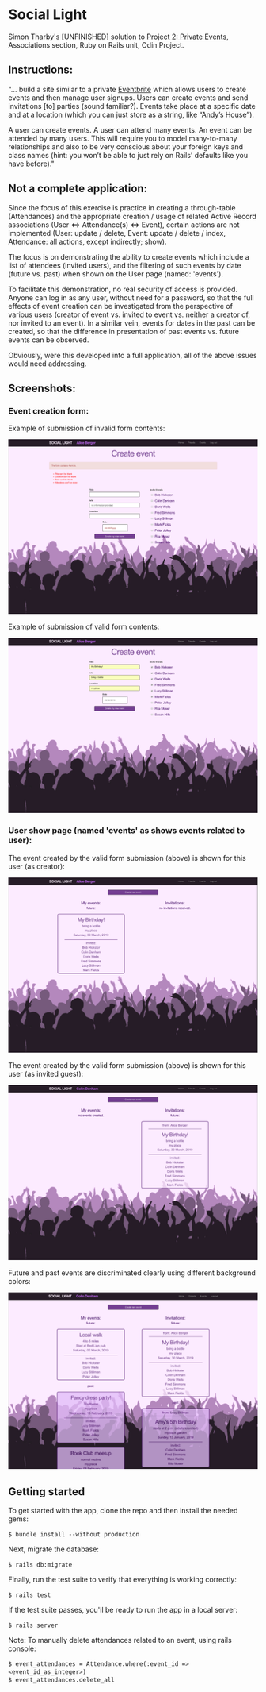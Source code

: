 # Social Light

Simon Tharby's [UNFINISHED] solution to [Project 2: Private Events](https://www.theodinproject.com/courses/ruby-on-rails/lessons/associations), Associations section, Ruby on Rails unit, Odin Project.

## Instructions:

"... build a site similar to a private [Eventbrite](https://www.eventbrite.com/) which allows users to create events and then manage user signups. Users can create events and send invitations [to] parties (sound familiar?). Events take place at a specific date and at a location (which you can just store as a string, like “Andy’s House”).

A user can create events. A user can attend many events. An event can be attended by many users. This will require you to model many-to-many relationships and also to be very conscious about your foreign keys and class names (hint: you won’t be able to just rely on Rails’ defaults like you have before)."

## Not a complete application:

Since the focus of this exercise is practice in creating a through-table (Attendances) and the appropriate creation / usage of related Active Record associations (User <=> Attendance(s) <=> Event), certain actions are not implemented (User: update / delete, Event: update / delete / index, Attendance: all actions, except indirectly; show).

The focus is on demonstrating the ability to create events which include a list of attendees (invited users), and the filtering of such events by date (future vs. past) when shown on the User page (named: 'events').

To facilitate this demonstration, no real security of access is provided. Anyone can log in as any user, without need for a password, so that the full effects of event creation can be investigated from the perspective of various users (creator of event vs. invited to event vs. neither a creator of, nor invited to an event). In a similar vein, events for dates in the past can be created, so that the difference in presentation of past events vs. future events can be observed.

Obviously, were this developed into a full application, all of the above issues would need addressing.

## Screenshots:

### Event creation form:

Example of submission of invalid form contents:

![social_errors.png](app/assets/images/social_errors.png)

Example of submission of valid form contents:

![social_valid.png](app/assets/images/social_valid.png)

### User show page (named 'events' as shows events related to user):

The event created by the valid form submission (above) is shown for this user (as creator):

![social_creator.png](app/assets/images/social_creator.png)

The event created by the valid form submission (above) is shown for this user (as invited guest):

![social_invited.png](app/assets/images/social_invited.png)

Future and past events are discriminated clearly using different background colors:

![social_events.png](app/assets/images/social_events.png)

## Getting started

To get started with the app, clone the repo and then install the needed gems:

```
$ bundle install --without production
```

Next, migrate the database:

```
$ rails db:migrate
```

Finally, run the test suite to verify that everything is working correctly:

```
$ rails test
```

If the test suite passes, you'll be ready to run the app in a local server:

```
$ rails server
```

Note: To manually delete attendances related to an event, using rails console:

```
$ event_attendances = Attendance.where(:event_id => <event_id_as_integer>)
$ event_attendances.delete_all
```
